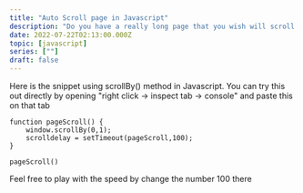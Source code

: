 ```yaml
---
title: "Auto Scroll page in Javascript"
description: "Do you have a really long page that you wish will scroll down automatically using javascript? or do you want to make this as feature for your website visitor?"
date: 2022-07-22T02:13:00.000Z
topic: [javascript]
series: [""]
draft: false
---
```

Here is the snippet using scrollBy() method in Javascript.
You can try this out directly by opening "right click -> inspect tab -> console"  and paste this on that tab

```
function pageScroll() {
    window.scrollBy(0,1);
    scrolldelay = setTimeout(pageScroll,100);
}

pageScroll()
```

Feel free to play with the speed by change the number 100 there


